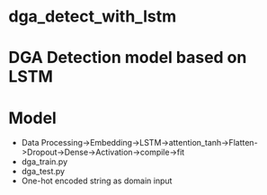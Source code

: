 # dga_detect_with_lstm

# DGA Detection model based on LSTM

# Model
- Data Processing->Embedding->LSTM->attention_tanh->Flatten->Dropout->Dense->Activation->compile->fit
- dga_train.py
- dga_test.py
- One-hot encoded string as domain input

